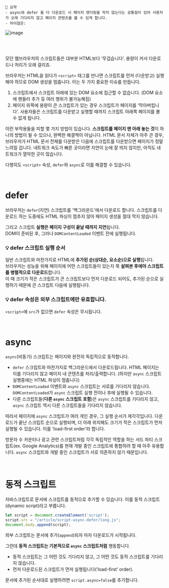 ```
📍 요약
- async와 defer 둘 다 다운로드 시 페이지 렌더링을 막지 않는다는 공통점이 있어 사용자가 오래 기다리지 않고 페이지 콘텐츠를 볼 수 있게 합니다.
- 차이점은:
```
![image](https://user-images.githubusercontent.com/65887537/206433958-edefa595-84d4-4a06-9de1-6907b5f35c5e.png)

<br><br>

모던 웹브라우저의 스크립트들은 대부분 HTML보다 ‘무겁습니다’. 용량이 커서 다운로드나 처리가 오래 걸리죠. 

브라우저는 HTML을 읽다가 `<script>` 태그를 만나면 스크립트를 먼저 (다운받고) 실행해야 하므로 DOM 생성을 멈춥니다. 이는 두 가지 중요한 이슈를 만듭니다.

1. 스크립트에서 스크립트 아래에 있는 DOM 요소에 접근할 수 없습니다. (DOM 요소에 핸들러 추가 등 여러 행위가 불가능해짐)
2. 페이지 위쪽에 용량이 큰 스크립트가 있는 경우 스크립트가 페이지를 ‘막아버립니다’. 사용자들은 스크립트를 다운받고 실행할 때까지 스크립트 아래쪽 페이지를 볼 수 없게 됩니다.

이런 부작용들을 피할 몇 가지 방법이 있습니다. **스크립트를 페이지 맨 아래 놓는 것**이 하나의 방법이 될 수 있으나, 완벽한 해결책이 아닙니다. HTML 문서 자체가 아주 큰 경우, 브라우저가 HTML 문서 전체를 다운받은 다음에 스크립트를 다운받으면 페이지가 정말 느려질 겁니다. 네트워크 속도가 빠른 곳이라면 지연이 눈에 잘 띄지 않지만, 아직도 네트워크가 열악한 곳이 많습니다.

다행히도 `<script>` 속성, `defer`와 `async`로 이를 해결할 수 있습니다.

<br>

# defer

브라우저는 `defer`(지연) 스크립트를 '백그라운드’에서 다운로드 합니다. 스크립트를 다운로드 하는 도중에도 HTML 파싱이 멈추지 않아 페이지 생성을 절대 막지 않습니다. 

그리고 스크립트 **실행은 페이지 구성이 끝날 때까지 지연**됩니다.  
DOM이 준비된 후, 그러나 `DOMContentLoaded` 이벤트 전에 실행됩니다.

### 💡 defer 스크립트 실행 순서

일반 스크립트와 마찬가지로 HTML에 **추가된 순(상대순, 요소순)으로 실행**됩니다.  
브라우저는 성능을 위해 페이지에 어떤 스크립트들이 있는지 쭉 **살펴본 후에야 스크립트를 병렬적으로 다운로드**합니다.  
이 때 크기가 작은 스크립트가 큰 스크립트보다 먼저 다운로드 되어도, 추가된 순으로 실행하기 때문에 큰 스크립트 다음에 실행됩니다.

### 💡 defer 속성은 외부 스크립트에만 유효합니다.

`<script>`에 `src`가 없으면 `defer` 속성은 무시됩니다.

<br>

# async

`async`(비동기) 스크립트는 페이지와 완전히 독립적으로 동작합니다.

- `defer` 스크립트와 마찬가지로 백그라운드에서 다운로드됩니다. HTML 페이지는 이를 기다리지 않고 페이지 내 콘텐츠를 처리/출력합니다. (하지만 `async` 스크립트 실행중에는 HTML 파싱이 멈춥니다)
- `DOMContentLoaded` 이벤트와 `async` 스크립트는 서로를 기다리지 않습니다. `DOMContentLoaded`가 `async` 스크립트 실행 전이나 후에 실행될 수 있습니다.
- 다른 스크립트들(**다른 `async` 스크립트 포함**)은 `async` 스크립트를 기다리지 않고, `async` 스크립트 역시 다른 스크립트들을 기다리지 않습니다.

따라서 페이지에 `async` 스크립트가 여러 개인 경우, 그 실행 순서가 제각각입니다. 다운로드가 끝난 스크립트 순으로 실행되며, 더 아래 위치해도 크기가 작은 스크립트가 먼저 실행될 수 있습니다. 이를 'load-first order’라 합니다.

방문자 수 카운터나 광고 관련 스크립트처럼 각각 독립적인 역할을 하는 서드 파티 스크립트(ex. Google Analytics)를 현재 개발 중인 스크립트에 통합하려 할 때 아주 유용합니다. `async` 스크립트와 개발 중인 스크립트가 서로 의존하지 않기 때문입니다.

<br>

# 동적 스크립트

자바스크립트로 문서에 스크립트를 동적으로 추가할 수 있습니다. 이를 동적 스크립트(dynamic script)라고 부릅니다.

```js
let script = document.createElement('script');
script.src = "/article/script-async-defer/long.js";
document.body.append(script);
```

외부 스크립트는 문서에 추가(`append`)되자 마자 다운로드가 시작됩니다.

그런데 **동적 스크립트는 기본적으로 `async` 스크립트처럼** 행동합니다.

- 동적 스크립트는 그 어떤 것도 기다리지 않고, 그 어떤 것도 동적 스크립트를 기다리지 않습니다.
- 먼저 다운로드된 스크립트가 먼저 실행됩니다(‘load-first’ order).

문서에 추가된 순서대로 실행하려면 `script.async=false`를 추가합니다.
